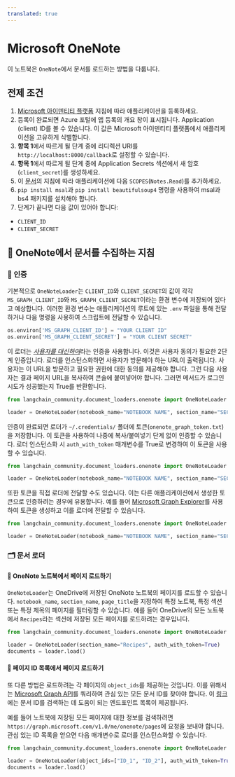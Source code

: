 ```yaml
---
translated: true
---
```


# Microsoft OneNote

이 노트북은 `OneNote`에서 문서를 로드하는 방법을 다룹니다.

## 전제 조건

1. [Microsoft 아이덴티티 플랫폼](https://learn.microsoft.com/en-us/azure/active-directory/develop/quickstart-register-app) 지침에 따라 애플리케이션을 등록하세요.
2. 등록이 완료되면 Azure 포털에 앱 등록의 개요 창이 표시됩니다. Application (client) ID를 볼 수 있습니다. 이 값은 Microsoft 아이덴티티 플랫폼에서 애플리케이션을 고유하게 식별합니다.
3. **항목 1**에서 따르게 될 단계 중에 리디렉션 URI를 `http://localhost:8000/callback`로 설정할 수 있습니다.
4. **항목 1**에서 따르게 될 단계 중에 Application Secrets 섹션에서 새 암호(`client_secret`)를 생성하세요.
5. 이 [문서](https://learn.microsoft.com/en-us/azure/active-directory/develop/quickstart-configure-app-expose-web-apis#add-a-scope)의 지침에 따라 애플리케이션에 다음 `SCOPES`(`Notes.Read`)를 추가하세요.
6. `pip install msal`과 `pip install beautifulsoup4` 명령을 사용하여 msal과 bs4 패키지를 설치해야 합니다.
7. 단계가 끝나면 다음 값이 있어야 합니다:
- `CLIENT_ID`
- `CLIENT_SECRET`

## 🧑 OneNote에서 문서를 수집하는 지침

### 🔑 인증

기본적으로 `OneNoteLoader`는 `CLIENT_ID`와 `CLIENT_SECRET`의 값이 각각 `MS_GRAPH_CLIENT_ID`와 `MS_GRAPH_CLIENT_SECRET`이라는 환경 변수에 저장되어 있다고 예상합니다. 이러한 환경 변수는 애플리케이션의 루트에 있는 `.env` 파일을 통해 전달하거나 다음 명령을 사용하여 스크립트에 전달할 수 있습니다.

```python
os.environ['MS_GRAPH_CLIENT_ID'] = "YOUR CLIENT ID"
os.environ['MS_GRAPH_CLIENT_SECRET'] = "YOUR CLIENT SECRET"
```

이 로더는 [*사용자를 대신하여*](https://learn.microsoft.com/en-us/graph/auth-v2-user?context=graph%2Fapi%2F1.0&view=graph-rest-1.0)라는 인증을 사용합니다. 이것은 사용자 동의가 필요한 2단계 인증입니다. 로더를 인스턴스화하면 사용자가 방문해야 하는 URL이 출력됩니다. 사용자는 이 URL을 방문하고 필요한 권한에 대한 동의를 제공해야 합니다. 그런 다음 사용자는 결과 페이지 URL을 복사하여 콘솔에 붙여넣어야 합니다. 그러면 메서드가 로그인 시도가 성공했는지 True를 반환합니다.

```python
from langchain_community.document_loaders.onenote import OneNoteLoader

loader = OneNoteLoader(notebook_name="NOTEBOOK NAME", section_name="SECTION NAME", page_title="PAGE TITLE")
```

인증이 완료되면 로더가 `~/.credentials/` 폴더에 토큰(`onenote_graph_token.txt`)을 저장합니다. 이 토큰을 사용하여 나중에 복사/붙여넣기 단계 없이 인증할 수 있습니다. 로더 인스턴스화 시 `auth_with_token` 매개변수를 True로 변경하여 이 토큰을 사용할 수 있습니다.

```python
from langchain_community.document_loaders.onenote import OneNoteLoader

loader = OneNoteLoader(notebook_name="NOTEBOOK NAME", section_name="SECTION NAME", page_title="PAGE TITLE", auth_with_token=True)
```

또한 토큰을 직접 로더에 전달할 수도 있습니다. 이는 다른 애플리케이션에서 생성한 토큰으로 인증하려는 경우에 유용합니다. 예를 들어 [Microsoft Graph Explorer](https://developer.microsoft.com/en-us/graph/graph-explorer)를 사용하여 토큰을 생성하고 이를 로더에 전달할 수 있습니다.

```python
from langchain_community.document_loaders.onenote import OneNoteLoader

loader = OneNoteLoader(notebook_name="NOTEBOOK NAME", section_name="SECTION NAME", page_title="PAGE TITLE", access_token="TOKEN")
```

### 🗂️ 문서 로더

#### 📑 OneNote 노트북에서 페이지 로드하기

`OneNoteLoader`는 OneDrive에 저장된 OneNote 노트북의 페이지를 로드할 수 있습니다. `notebook_name`, `section_name`, `page_title`을 지정하여 특정 노트북, 특정 섹션 또는 특정 제목의 페이지를 필터링할 수 있습니다. 예를 들어 OneDrive의 모든 노트북에서 `Recipes`라는 섹션에 저장된 모든 페이지를 로드하려는 경우입니다.

```python
from langchain_community.document_loaders.onenote import OneNoteLoader

loader = OneNoteLoader(section_name="Recipes", auth_with_token=True)
documents = loader.load()
```

#### 📑 페이지 ID 목록에서 페이지 로드하기

또 다른 방법은 로드하려는 각 페이지의 `object_ids`를 제공하는 것입니다. 이를 위해서는 [Microsoft Graph API](https://developer.microsoft.com/en-us/graph/graph-explorer)를 쿼리하여 관심 있는 모든 문서 ID를 찾아야 합니다. 이 [링크](https://learn.microsoft.com/en-us/graph/onenote-get-content#page-collection)에는 문서 ID를 검색하는 데 도움이 되는 엔드포인트 목록이 제공됩니다.

예를 들어 노트북에 저장된 모든 페이지에 대한 정보를 검색하려면 `https://graph.microsoft.com/v1.0/me/onenote/pages`에 요청을 보내야 합니다. 관심 있는 ID 목록을 얻으면 다음 매개변수로 로더를 인스턴스화할 수 있습니다.

```python
from langchain_community.document_loaders.onenote import OneNoteLoader

loader = OneNoteLoader(object_ids=["ID_1", "ID_2"], auth_with_token=True)
documents = loader.load()
```
